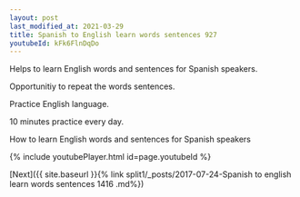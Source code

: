 ```yaml
---
layout: post
last_modified_at: 2021-03-29
title: Spanish to English learn words sentences 927 
youtubeId: kFk6FlnDqDo
---
```

 
 
Helps to learn English words and sentences for Spanish speakers.

Opportunitiy to repeat the words sentences. 

Practice English language. 
 
10 minutes practice every day. 
 
How to learn English words and sentences for Spanish speakers 
 
{% include youtubePlayer.html id=page.youtubeId %}
 
 
[Next]({{ site.baseurl }}{% link  split1/_posts/2017-07-24-Spanish to english learn words sentences 1416 .md%})
 
